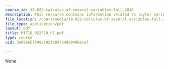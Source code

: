 ```yaml
---
course_id: 18-022-calculus-of-several-variables-fall-2010
description: This resource contains information related to taylor series.
file_location: /coursemedia/18-022-calculus-of-several-variables-fall-2010/3a096eb75992292fa857248a0406ecaf_MIT18_022F10_h7.pdf
file_type: application/pdf
layout: pdf
title: MIT18_022F10_h7.pdf
type: course
uid: 3a096eb75992292fa857248a0406ecaf

---
```

None